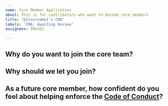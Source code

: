```yaml
---
name: Core Member Application
about: This is for contributors who want to become core members
title: "@{username}'s CMA"
labels: 'CMA: Awaiting Review'
assignees: IRod22

---
```


<!-- Thank you for wanting to join the core team! Please fill out the questions below to begin -->

## Why do you want to join the core team?

<!-- Required. Be honest, thoughtful, and thorough about why you want to be a Nimble UI core team member. -->

## Why should we let you join?

<!-- Required. Be honest, thoughtful, and thorough about why we should let you join. Include all relevant reasons (your programming or community organization experiences for example) to back up your response. -->

## As a future core member, how confident do you feel about helping enforce the [Code of Conduct](https://github.com/nimble-ui/community/blob/main/CODE_OF_CONDUCT.md)?

<!-- Required. All core members are required to uphold the Community Guidelines. Be honest, thoughtful, and thorough about how confident you feel about enforcing the Community Guidelines. -->


<!-- Thank you for your time! -->
